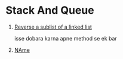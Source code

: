 #  Stack And Queue

<ol>

<li>

[Reverse a sublist of a linked list](https://www.geeksforgeeks.org/problems/reverse-a-sublist-of-a-linked-list/0)

isse dobara karna apne method se ek bar

</li>

<li>

[NAme](Link)

</li>



</ol>